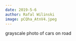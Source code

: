```yaml
---
date: 2019-5-6
author: Rafal Wilinski
image: pCQha_AtnV4.jpeg
---
```

grayscale photo of cars on road